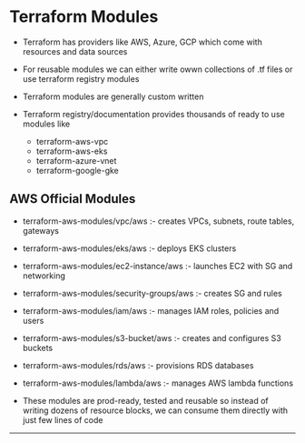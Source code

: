 # Terraform Modules

- Terraform has providers like AWS, Azure, GCP which come with resources and data sources
- For reusable modules we can either write owwn collections of .tf files or use terraform registry modules

- Terraform modules are generally custom written
- Terraform registry/documentation provides thousands of ready to use modules like
  - terraform-aws-vpc
  - terraform-aws-eks
  - terraform-azure-vnet
  - terraform-google-gke
 
AWS Official Modules
-
- terraform-aws-modules/vpc/aws :- creates VPCs, subnets, route tables, gateways
- terraform-aws-modules/eks/aws :- deploys EKS clusters
- terraform-aws-modules/ec2-instance/aws :- launches EC2 with SG and networking
- terraform-aws-modules/security-groups/aws :- creates SG and rules
- terraform-aws-modules/iam/aws :- manages IAM roles, policies and users
- terraform-aws-modules/s3-bucket/aws :- creates and configures S3 buckets
- terraform-aws-modules/rds/aws :- provisions RDS databases
- terraform-aws-modules/lambda/aws :- manages AWS lambda functions

- These modules are prod-ready, tested and reusable so instead of writing dozens of resource blocks, we can consume them directly with just few lines of code

------------------------------------------------------------------------------------
